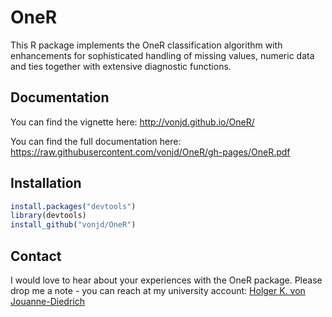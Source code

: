 # OneR
This R package implements the OneR classification algorithm with enhancements for sophisticated handling of missing values, numeric data and ties together with extensive diagnostic functions.

## Documentation

You can find the vignette here: http://vonjd.github.io/OneR/

You can find the full documentation here: https://raw.githubusercontent.com/vonjd/OneR/gh-pages/OneR.pdf

## Installation

```R
install.packages("devtools")
library(devtools)
install_github("vonjd/OneR")
```

## Contact

I would love to hear about your experiences with the OneR package. Please drop me a note - you can reach at my university account: [Holger K. von Jouanne-Diedrich](https://www.h-ab.de/nc/eng/about-aschaffenburg-university-of-applied-sciences/organisation/personal/?tx_fhapersonal_pi1%5BshowUid%5D=jouanne-diedrich)

